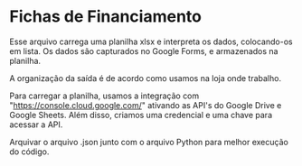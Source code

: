 # Fichas de Financiamento

Esse arquivo carrega uma planilha xlsx e interpreta os dados, colocando-os em lista. 
Os dados são capturados no Google Forms, e armazenados na planilha.

A organização da saída é de acordo como usamos na loja onde trabalho.

Para carregar a planilha, usamos a integração com "https://console.cloud.google.com/" ativando as API's do Google Drive e Google Sheets.
Além disso, criamos uma credencial e uma chave para acessar a API.

Arquivar o arquivo .json junto com o arquivo Python para melhor execução do código.
